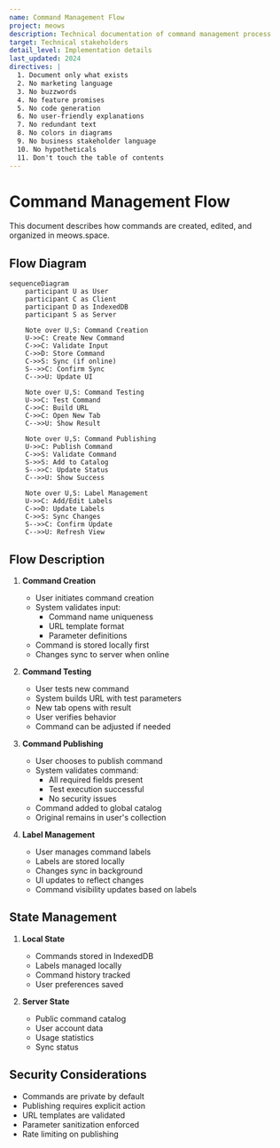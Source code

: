 ```yaml
---
name: Command Management Flow
project: meows
description: Technical documentation of command management process
target: Technical stakeholders
detail_level: Implementation details
last_updated: 2024
directives: |
  1. Document only what exists
  2. No marketing language
  3. No buzzwords
  4. No feature promises
  5. No code generation
  6. No user-friendly explanations
  7. No redundant text
  8. No colors in diagrams
  9. No business stakeholder language
  10. No hypotheticals
  11. Don't touch the table of contents
---
```


# Command Management Flow

This document describes how commands are created, edited, and organized in meows.space.

## Flow Diagram

```mermaid
sequenceDiagram
    participant U as User
    participant C as Client
    participant D as IndexedDB
    participant S as Server

    Note over U,S: Command Creation
    U->>C: Create New Command
    C->>C: Validate Input
    C->>D: Store Command
    C->>S: Sync (if online)
    S-->>C: Confirm Sync
    C-->>U: Update UI

    Note over U,S: Command Testing
    U->>C: Test Command
    C->>C: Build URL
    C->>C: Open New Tab
    C-->>U: Show Result

    Note over U,S: Command Publishing
    U->>C: Publish Command
    C->>S: Validate Command
    S->>S: Add to Catalog
    S-->>C: Update Status
    C-->>U: Show Success

    Note over U,S: Label Management
    U->>C: Add/Edit Labels
    C->>D: Update Labels
    C->>S: Sync Changes
    S-->>C: Confirm Update
    C-->>U: Refresh View
```

## Flow Description

1. **Command Creation**

   - User initiates command creation
   - System validates input:
     - Command name uniqueness
     - URL template format
     - Parameter definitions
   - Command is stored locally first
   - Changes sync to server when online

2. **Command Testing**

   - User tests new command
   - System builds URL with test parameters
   - New tab opens with result
   - User verifies behavior
   - Command can be adjusted if needed

3. **Command Publishing**

   - User chooses to publish command
   - System validates command:
     - All required fields present
     - Test execution successful
     - No security issues
   - Command added to global catalog
   - Original remains in user's collection

4. **Label Management**
   - User manages command labels
   - Labels are stored locally
   - Changes sync in background
   - UI updates to reflect changes
   - Command visibility updates based on labels

## State Management

1. **Local State**

   - Commands stored in IndexedDB
   - Labels managed locally
   - Command history tracked
   - User preferences saved

2. **Server State**
   - Public command catalog
   - User account data
   - Usage statistics
   - Sync status

## Security Considerations

- Commands are private by default
- Publishing requires explicit action
- URL templates are validated
- Parameter sanitization enforced
- Rate limiting on publishing
